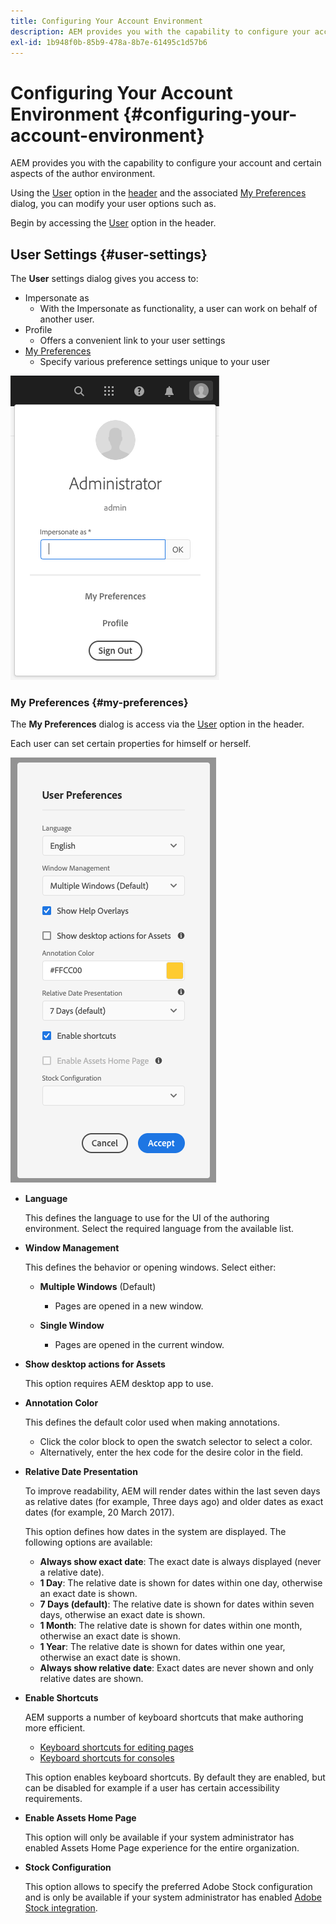 ```yaml
---
title: Configuring Your Account Environment
description: AEM provides you with the capability to configure your account and certain aspects of the author environment
exl-id: 1b948f0b-85b9-478a-8b7e-61495c1d57b6
---
```

# Configuring Your Account Environment {#configuring-your-account-environment}

AEM provides you with the capability to configure your account and certain aspects of the author environment.

Using the [User](#user-settings) option in the [header](/help/sites-cloud/authoring/getting-started/basic-handling.md#the-header) and the associated [My Preferences](#my-preferences) dialog, you can modify your user options such as.

Begin by accessing the [User](#user-settings) option in the header.

## User Settings {#user-settings}

The **User** settings dialog gives you access to:

* Impersonate as
  * With the Impersonate as functionality, a user can work on behalf of another user. <!--With the [Impersonate as](/help/sites-administering/security.md#impersonating-another-user) functionality, a user can work on behalf of another user.-->
* Profile
  * Offers a convenient link to your user settings <!--Offers a convenient link to your [user settings](/help/sites-administering/security.md))-->
* [My Preferences](#my-preferences)
  * Specify various preference settings unique to your user

![User settings](/help/sites-cloud/authoring/assets/user-settings.png)

### My Preferences {#my-preferences}

The **My Preferences** dialog is access via the [User](#user-settings) option in the header.

Each user can set certain properties for himself or herself.

![My Preferences](/help/sites-cloud/authoring/assets/user-preferences.png)

* **Language**

  This defines the language to use for the UI of the authoring environment. Select the required language from the available list.

* **Window Management**

  This defines the behavior or opening windows. Select either:

  * **Multiple Windows** (Default)

    * Pages are opened in a new window.

  * **Single Window**

    * Pages are opened in the current window.

* **Show desktop actions for Assets**

  This option requires AEM desktop app to use.

* **Annotation Color**

  This defines the default color used when making annotations.

  * Click the color block to open the swatch selector to select a color.
  * Alternatively, enter the hex code for the desire color in the field.

* **Relative Date Presentation**

  To improve readability, AEM will render dates within the last seven days as relative dates (for example, Three days ago) and older dates as exact dates (for example, 20 March 2017).

  This option defines how dates in the system are displayed. The following options are available:

  * **Always show exact date**: The exact date is always displayed (never a relative date).
  * **1 Day**: The relative date is shown for dates within one day, otherwise an exact date is shown.
  * **7 Days (default)**: The relative date is shown for dates within seven days, otherwise an exact date is shown.
  * **1 Month**: The relative date is shown for dates within one month, otherwise an exact date is shown.
  * **1 Year**: The relative date is shown for dates within one year, otherwise an exact date is shown.
  * **Always show relative date**: Exact dates are never shown and only relative dates are shown.

* **Enable Shortcuts**

  AEM supports a number of keyboard shortcuts that make authoring more efficient.

  * [Keyboard shortcuts for editing pages](/help/sites-cloud/authoring/fundamentals/keyboard-shortcuts.md)
  * [Keyboard shortcuts for consoles](/help/sites-cloud/authoring/getting-started/keyboard-shortcuts.md)

  This option enables keyboard shortcuts. By default they are enabled, but can be disabled for example if a user has certain accessibility requirements.

* **Enable Assets Home Page**

  This option will only be available if your system administrator has enabled Assets Home Page experience for the entire organization.

* **Stock Configuration**

  This option allows to specify the preferred Adobe Stock configuration and is only be available if your system administrator has enabled [Adobe Stock integration](/help/assets/aem-assets-adobe-stock.md).
